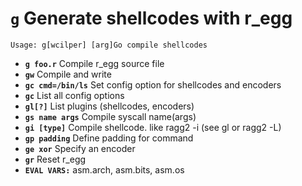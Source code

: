 <!-- TITLE: g -->

#  **`g`** Generate shellcodes with r_egg


```text
Usage: g[wcilper] [arg]Go compile shellcodes
```


- **`g foo.r`** Compile r_egg source file
- **`gw`** Compile and write
- **`gc cmd=/bin/ls`** Set config option for shellcodes and encoders
- **`gc`** List all config options
- **`gl[?]`** List plugins (shellcodes, encoders)
- **`gs name args`** Compile syscall name(args)
- **`gi [type]`** Compile shellcode. like ragg2 -i (see gl or ragg2 -L)
- **`gp padding`** Define padding for command
- **`ge xor`** Specify an encoder
- **`gr`** Reset r_egg
- **`EVAL VARS:`** asm.arch, asm.bits, asm.os

<p hidden>gw gc gl gs gi gp ge gr</p>